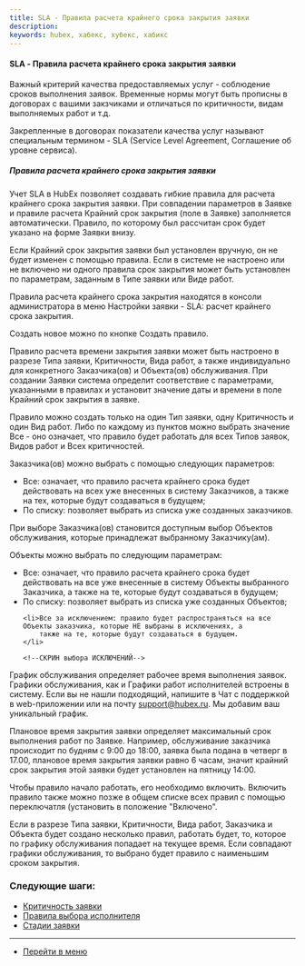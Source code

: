 ```yaml
---
title: SLA - Правила расчета крайнего срока закрытия заявки
description:
keywords: hubex, хабекс, хубекс, хабикс
---
```


#### SLA - Правила расчета крайнего срока закрытия заявки


<html>
<meta charset="utf-8">
<!--В этом разделе вы узнаете:
<ul>
    <li><a href="#rules">Как создавать правила расчета крайнего срока закрытия заявки.</a></li>
    <li><a href="#schedule">Как создавать графики работ</a></li>

</ul>-->
</html>

<body>
<p>Важный критерий качества предоставляемых услуг - соблюдение сроков выполнения заявок. Временные нормы могут быть
    прописны в
    договорах с вашими закзчиками и отличаться по критичности, видам выполняемых работ и т.д. </p>
<p>Закрепленные в договорах показатели качества услуг называют специальным термином - SLA (Service Level Agreement,
    Соглашение об уровне сервиса). </p>

<h5 id="rules">Правила расчета крайнего срока закрытия заявки</h5>

<p>Учет SLA в HubEx позволяет создавать гибкие правила для расчета крайнего срока закрытия заявки. При совпадении
    параметров в Заявке и правиле расчета Крайний срок закрытия (поле в Заявке) заполняется автоматически. Правило, по
    которому был рассчитан срок будет указано на форме Заявки внизу. </p>

<!--СКРИН КРАНИ СРОКВ ЗАЯВКЕ
   <div>
            <img style="margin: 0 auto; display: block; max-width: 95%;"
                 src="/attachments/images/FAQ/ADMIN/SLA/XXXXXXXXXXXXXXXXXXXXXXX.jpg"/>
        </div>
-->

<p>Если Крайний
    срок закрытия заявки был установлен вручную, он не будет изменен с помощью правила. Если в системе не настроено или
    не включено ни одного правила срок закрытия может быть установлен по параметрам, заданным в Типе заявки или Виде
    работ. </p>


<p>Правила расчета крайнего срока закрытия находятся в консоли администратора в меню Настройки заявки - SLA: расчет
    крайнего срока закрытия.</p>
<!--СКРИН списка правил.-->

<p>Создать новое можно по кнопке Создать правило.</p>
<!--СКРИН ФОРМА СОЗДАНИЯ-->

<p>Правило расчета времени закрытия заявки может быть настроено в разрезе Типа заявки, Критичности, Вида работ, а также
    индивидуально для конкретного Заказчика(ов) и Объекта(ов) обслуживания. При создании Заявки система определит
    соответствие с параметрами, указанными в правилах и установит значение даты и времени в поле Крайний срок закрытия в
    заявке. </p>
<p>Правило можно создать только на один Тип заявки, одну Критичность и один Вид работ. Либо по каждому из пунктов можно
    выбрать значение Все - оно
    означает, что правило будет работать для всех Типов заявок, Видов работ и Всех критичностей.</p>
<p>Заказчика(ов) можно выбрать с помощью следующих параметров:</p>
<ul>
    <li>Все: означает, что правило расчета крайнего срока будет действовать на всех уже внесенных в систему Заказчиков,
        а также на тех, которые будут создаваться в будущем;
    </li>
    <li>По списку: позволяет выбрать из списка уже созданных заказчиков.</li>
</ul>

<!--СКРИН ВЫБОРА ЗАКАЗЧИКОВ-->

<p>При выборе Заказчика(ов) становится доступным выбор Объектов обслуживания, которые принадлежат выбранному
    Заказчику(ам). </p>
<p>Объекты можно выбрать по следующим параметрам:</p>
<ul>
    <li>Все: означает, что правило расчета крайнего срока будет действовать на все уже внесенные в систему Объекты
        выбранного Заказчика, а также на те, которые будут создаваться в будущем;
    </li>
    <li>По списку: позволяет выбрать из списка уже созданных Объектов;</li>
    <!--СКРИН ВЫБОРА ОБЪЕКТОВ-->

    <li>Все за исключением: правило будет распространяться на все Объекты заказчика, которые НЕ выбраны в исключениях, а
        также на те, которые будут создаваться в будущем.
    </li>

    <!--СКРИН выбора ИСКЛЮЧЕНИЙ-->
</ul>

<p>График обслуживания определяет рабочее время выполнения заявок. Графики обслуживания, как и Графики работ
    исполнителей встроены в систему. Если вы не нашли подходящий,
    напишите в Чат с
    поддержкой в web-приложении или на почту <a href="mailto:support@hubex.ru" target="_blank" rel="noopener">
        support@hubex.ru</a>. Мы добавим ваш уникальный график.</p>

<p>Плановое время закрытия заявки определяет максимальный срок выполнения работ по Заявке.
    Например, обслуживание заказчика происходит по будням с 9:00 до 18:00, заявка была подана в четверг в 17.00,
    плановое время закрытия заявки равно 6 часам, значит крайний срок закрытия этой заявки будет установлен на пятницу
    14:00.
</p>
<p>Чтобы правило начало работать, его необходимо включить. Включить правило также можно позже в общем списке всех правил
    с помощью переключатля (установить в положение "Включено".</p>
<!--СКРИН ВКЛЮЧЕНИЯ-->

<p>Если в разрезе Типа заявки, Критичности, Вида работ, Заказчика и Объекта будет создано несколько правил, работать
    будет, то, которое по графику обслуживания попадает на текущее время. Если совпадают графики обслуживания, то
    выбрано будет правило с наименьшим сроком закрытия.</p>

</body>

### Следующие шаги:
- [Критичность заявки](./Criticality.md)
- [Правила выбора исполнителя](./RulesOfChoice.md)
- [Стадии заявки](./StageType.md)

____
- [Перейти в меню](http://wiki.hubex.ru)
